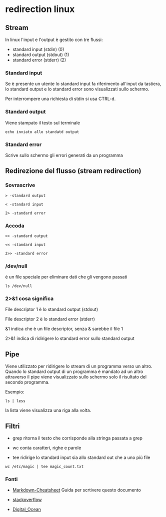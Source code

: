 # redirection linux

## Stream

In linux l'input e l'output è gestito con tre flussi:

* standard input (stdin) (0)
* standard output (stdout) (1)
* standard error (stderr) (2)

### Standard input

Se è presente un utente lo standard input fa riferimento all'input da tastiera, lo standard output e lo standard error sono visualizzati sullo schermo.

Per interrompere una richiesta di stdin si usa CTRL-d.

### Standard output

Viene stampato il testo sul terminale

`echo inviato allo standatd output`

### Standard error

Scrive sullo schermo gli errori generati da un programma

## Redirezione del flusso (stream redirection)

### Sovrascrive

`> -standard output`

`< -standard input`

`2> -standard error`

### Accoda

`>> -standard output`

`<< -standard input`

`2>> -standard error`

### /dev/null

è un file speciale per eliminare dati che gli vengono passati

`ls /dev/null`

### 2>&1 cosa significa

File descriptor 1 è lo standard output (stdout)

File descriptor 2 è lo standard error (stderr)

&1 indica che è un file descriptor, senza & sarebbe il file 1

2>&1 indica di ridirigere lo standard error sullo standard output

## Pipe

Viene utilizzato per ridirigere lo stream di un programma verso un altro.
Quando lo standard output di un programma è mandato ad un altro attraverso il pipe viene visualizzato sullo schermo solo il risultato del secondo programma.

Esempio:

`ls | less`

la lista viene visualizza una riga alla volta.

## Filtri

* grep ritorna il testo che corrisponde alla stringa passata a grep

* wc conta caratteri, righe e parole

* tee ridirige lo standard input sia allo standard out che a uno più file

`wc /etc/magic | tee magic_count.txt`

### Fonti

* [Markdown-Cheatsheet](https://github.com/adam-p/markdown-here/wiki/Markdown-Cheatsheet#html) Guida per scrtivere questo documento

* [stackoverflow](https://stackoverflow.com/questions/818255/in-the-shell-what-does-21-mean)

* [Digital_Ocean](https://www.digitalocean.com/community/tutorials/an-introduction-to-linux-i-o-redirection)
